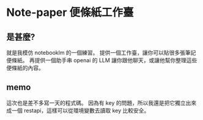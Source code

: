 # Note-paper 便條紙工作臺

## 是甚麼?
就是我模仿 notebooklm 的一個練習。
提供一個工作臺，讓你可以貼很多張筆記便條紙。
再提供一個助手串 openai 的 LLM 讓你跟他聊天，或讓他幫你整理這些便條紙的內容。

## memo
這次也是差不多寫一天的程式碼。
因為有 key 的問題，所以我還是把它獨立出來成一個 restapi，這樣可以從環境變數去讀取 key 比較安全。
